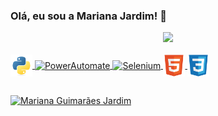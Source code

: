 ### Olá, eu sou a Mariana Jardim! 👋

<div align="center">
  <a href="https://github.com/MarianaGJ">
  <img height="180em" src="https://github-readme-stats.vercel.app/api?username=MarianaGJ&show_icons=true&theme=radical&include_all_commits=true&count_private=true"/>
</div>

<div style="display: inline_block"><br>
  
  <img align="center" title="Python" alt="Python" height="35" width="35" src="https://raw.githubusercontent.com/devicons/devicon/master/icons/python/python-original.svg">
  <img align="center" title="Power Automate" alt="PowerAutomate" height="35" width="35" src="https://img.icons8.com/fluency/50/000000/microsoft-power-automate-2020.png">
  <img align="center" title="Selenium" alt="Selenium" height="35" width="35" src="https://img.icons8.com/ultraviolet/40/000000/selenium-test-automation.png">
  <img align="center" title="HTML" alt="HTML" height="35" width="35" src="https://raw.githubusercontent.com/devicons/devicon/master/icons/html5/html5-original.svg">
  <img align="center" title="CSS" alt="CSS" height="35" width="35" src="https://raw.githubusercontent.com/devicons/devicon/master/icons/css3/css3-original.svg">
 
  ##
  
  <div> 
<a target="_blank" href="https://www.linkedin.com/in/marianagjardim/"><img title="Mariana Guimarães Jardim" src="https://img.shields.io/badge/-LinkedIn-%230077B5?style=for-the-badge&logo=linkedin&logoColor=white"></a>
 
  </div>
</div>


